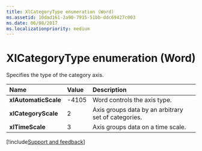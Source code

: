 ```yaml
---
title: XlCategoryType enumeration (Word)
ms.assetid: 10dad161-2a90-7915-51bb-ddc69427c003
ms.date: 06/08/2017
ms.localizationpriority: medium
---
```



# XlCategoryType enumeration (Word)

Specifies the type of the category axis.



|Name|Value|Description|
|:-----|:-----|:-----|
| **xlAutomaticScale**|-4105|Word controls the axis type.|
| **xlCategoryScale**|2|Axis groups data by an arbitrary set of categories.|
| **xlTimeScale**|3|Axis groups data on a time scale.|

[!include[Support and feedback](~/includes/feedback-boilerplate.md)]
